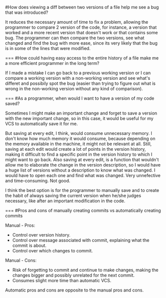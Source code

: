 #How does viewing a diff between two versions of a file help me see a bug that was introduced?

It reduces the necessary amount of time to fix a problem, allowing the programmer to compare 2 version of the code, for instance, a version that worked and a more recent version that doesn't work or that contains some bug. The programmer can then compare the two versions, see what changed and find the bug with more ease, since its very likely that the bug is in some of the lines that were modified.

===
#How could having easy access to the entire history of a file make me a more efficient programmer in the long term?

If I made a mistake I can go back to a previous working version or I can compare a working version with a non-working version and see what's differet and possibily spot the bug (easier than trying to figure out what is wrong in the non-working version without any kind of comparison).

===
#As a programmer, when would I want to have a version of my code saved?

Sometimes I might make an important change and forget to save a version with the new important change, so in this case, it would be useful for my VCS to automatically save it for me.

But saving at every edit, I think, would consume unnecessary memory. I don't know how much memory it would consume, because depending on the memory available in the machine, it might not be relevant at all. Still, saving at each edit would create a lot of points in the version history, making it difficult to find a specific point in the version history to which I might want to go back. Also saving at every edit, is a function that wouldn't allow me to elaborate the change in the version description, so I would have a huge list of versions without a description to know what was changed. I would have to open each one and find what was changed. Very unnefective and time-consuming. Not good.

I think the best option is for the programmer to manually save and to create the habit of always saving the current version when he/she judges necessary, like after an important modification in the code.

===
#Pros and cons of manually creating commits vs automatically creating commits

Manual - Pros:
- Control over version history.
- Control over message associated with commit, explaining what the commit is about.
- Control over which changes to commit.

Manual - Cons:
- Risk of forgetting to commit and continue to make changes, making the changes bigger and possibly unrelated for the next commit.
- Consumes slight more time than automatic VCS.

Automatic pros and cons are opposite to the manual pros and cons.

